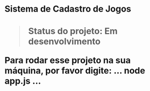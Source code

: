 <h1>Sistema de Cadastro de Jogos<h1>

> Status do projeto: Em desenvolvimento

Para rodar esse projeto na sua máquina, por favor digite:
...
node app.js
...
